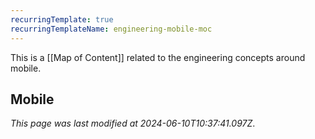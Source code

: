 ```yaml
---
recurringTemplate: true
recurringTemplateName: engineering-mobile-moc
---
```


This is a [[Map of Content]] related to the engineering concepts around mobile.

## Mobile

_This page was last modified at 2024-06-10T10:37:41.097Z_.
